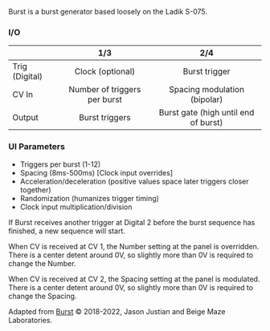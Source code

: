 Burst is a burst generator based loosely on the Ladik S-075.

### I/O

|                |              1/3           |                   2/4                |
| -------------- |:---------------------------:|:-------------------------------------:|
| Trig (Digital) |  Clock (optional)   | Burst trigger |
| CV In          | Number of triggers per burst |      Spacing modulation (bipolar)       |
| Output         |          Burst triggers           |         Burst gate (high until end of burst)          |

### UI Parameters
* Triggers per burst (1-12)
* Spacing (8ms-500ms) [Clock input overrides]
* Acceleration/deceleration (positive values space later triggers closer together)
* Randomization (humanizes trigger timing)
* Clock input multiplication/division

If Burst receives another trigger at Digital 2 before the burst sequence has finished, a new sequence will start.

When CV is received at CV 1, the Number setting at the panel is overridden. There is a center detent around 0V, so slightly more than 0V is required to change the Number.

When CV is received at CV 2, the Spacing setting at the panel is modulated. There is a center detent around 0V, so slightly more than 0V is required to change the Spacing.

Adapted from [Burst](https://github.com/Chysn/O_C-HemisphereSuite/wiki/Burst) © 2018-2022, Jason Justian and Beige Maze Laboratories. 